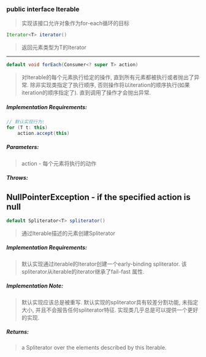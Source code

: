 ### public interface Iterable<T>

> 实现该接口允许对象作为for-each循环的目标

```java 
Iterator<T> iterator()
```
> 返回元素类型为T的Iterator
---

```java 
default void forEach(Consumer<? super T> action)
```
> 对Iterable的每个元素执行给定的操作, 直到所有元素都被执行或者抛出了异常. 除非实现类指定了执行顺序, 否则操作将以iteration的顺序执行(如果iteration的顺序指定了). 直到调用了操作才会抛出异常.
##### Implementation Requirements:
```java 
// 默认实现行为:
for (T t: this)
    action.accept(this)
```
##### Parameters:
> action - 每个元素将执行的动作
##### Throws:
NullPointerException - if the specified action is null
---

```java 
default Spliterator<T> spliterator()
```
> 通过Iterable描述的元素创建Spliterator

##### Implementation Requirements:
> 默认实现通过iterable的Iterator创建一个early-binding spliterator. 该spliterator从iterable的iterator继承了fail-fast 属性.

##### Implementation Note:
> 默认实现应该总是被重写. 默认实现的spliterator具有较差分割功能, 未指定大小, 并且不会报告任何spliterator特征. 实现类几乎总是可以提供一个更好的实现.

##### Returns:
> a Spliterator over the elements described by this Iterable.